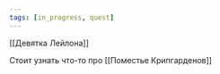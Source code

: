 ```yaml
---
tags: [in_progress, quest]
---
```

[[Девятка Лейлона]]

Стоит узнать что-то про [[Поместье Крипгарденов]]
